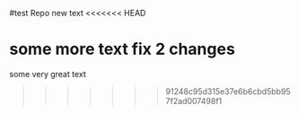 #test Repo
new text
<<<<<<< HEAD

some more text
fix 2 changes
=======
some very great text
>>>>>>> 91248c95d315e37e6b6cbd5bb957f2ad007498f1
